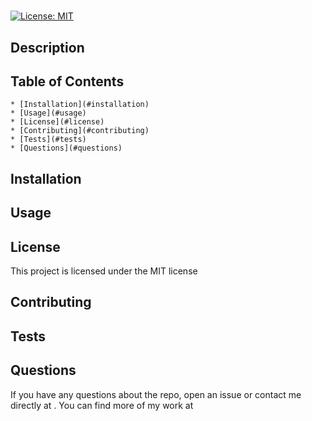 # 
[![License: MIT](https://img.shields.io/badge/License-MIT-yellow.svg)](https://opensource.org/licenses/MIT)

  ## Description
  

  ## Table of Contents
    * [Installation](#installation)
    * [Usage](#usage)
    * [License](#license)
    * [Contributing](#contributing)
    * [Tests](#tests)
    * [Questions](#questions)

  ## Installation
  

  ## Usage
  

  ## License 
  
  This project is licensed under the MIT license

  ## Contributing
  

  ## Tests
  

  ## Questions
  
  If you have any questions about the repo, open an issue or contact me directly 
  at . You can find more of my work at 

